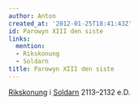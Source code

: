 ```yaml
---
author: Anton
created_at: '2012-01-25T18:41:43Z'
id: Parowyn XIII den siste
links:
  mention:
  - Rikskonung
  - Soldarn
title: Parowyn XIII den siste
---
```


[Rikskonung] i [Soldarn] 2113–2132 e.D.

  [Rikskonung]: Rikskonung
  [Soldarn]: Soldarn
